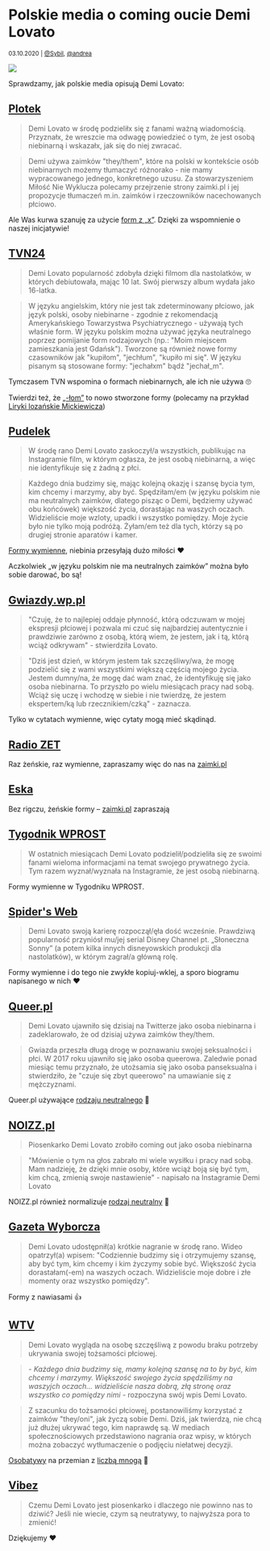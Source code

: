 # Polskie media o coming oucie Demi Lovato

<small>03.10.2020 | [@Sybil](/@Sybil), [@andrea](/@andrea)</small>

![](/img/Demi-Lovato.jpg)

Sprawdzamy, jak polskie media opisują Demi Lovato:

## [Plotek](https://www.plotek.pl/plotek/7,154063,27103090,demi-lovato-oglasza-jestem-osoba-niebinarna.html)

> Demi Lovato w środę podzieliłx się z fanami ważną wiadomością.
> Przyznałx, że wreszcie ma odwagę powiedzieć o tym, że jest osobą niebinarną i wskazałx, jak się do niej zwracać.

> Demi używa zaimków "they/them", które na polski w kontekście osób niebinarnych możemy
> tłumaczyć różnorako - nie mamy wypracowanego jednego, konkretnego uzusu.
> Za stowarzyszeniem Miłość Nie Wyklucza polecamy przejrzenie strony zaimki.pl i jej propozycje tłumaczeń
> m.in. zaimków i rzeczowników nacechowanych płciowo.

Ale Was kurwa szanuję za użycie [form z „x”](/onx).
Dzięki za wspomnienie o naszej inicjatywie!

## [TVN24](https://tvn24.pl/kultura-i-styl/demi-lovato-wyznala-ze-jest-osoba-niebinarna-5098311)

> Demi Lovato popularność zdobyła dzięki filmom dla nastolatków, w których debiutowała, mając 10 lat.
> Swój pierwszy album wydała jako 16-latka.

> W języku angielskim, który nie jest tak zdeterminowany płciowo, jak język polski,
> osoby niebinarne - zgodnie z rekomendacją Amerykańskiego Towarzystwa Psychiatrycznego -
> używają tych właśnie form. W języku polskim można używać języka neutralnego poprzez pomijanie form rodzajowych
> (np.: "Moim miejscem zamieszkania jest Gdańsk").
> Tworzone są również nowe formy czasowników jak "kupiłom", "jechłum", "kupiło mi się".
> W języku pisanym są stosowane formy: "jechałxm" bądź "jechał_m".

Tymczasem TVN wspomina o formach niebinarnych, ale ich nie używa 🙄

Twierdzi też, że [„-łom”](/ono) to nowo stworzone formy
(polecamy na przykład [Liryki lozańskie Mickiewicza](https://wolnelektury.pl/media/book/pdf/liryki-lozanskie.pdf))

## [Pudelek](https://www.pudelek.pl/demi-lovato-oglasza-jestem-osoba-niebinarna-6641317102709568a)

> W środę rano Demi Lovato zaskoczył/a wszystkich, publikując na Instagramie film,
> w którym ogłasza, że jest osobą niebinarną, a więc nie identyfikuje się z żadną z płci.
  
> Każdego dnia budzimy się, mając kolejną okazję i szansę bycia tym, kim chcemy i marzymy, aby być.
> Spędziłam/em (w języku polskim nie ma neutralnych zaimków, dlatego pisząc o Demi, będziemy używać obu końcówek) większość życia,
> dorastając na waszych oczach. Widzieliście moje wzloty, upadki i wszystko pomiędzy.
> Moje życie było nie tylko moją podróżą. Żyłam/em też dla tych, którzy są po drugiej stronie aparatów i kamer.

[Formy wymienne](/on/a), niebinia przesyłają dużo miłości ❤️

Aczkolwiek „w języku polskim nie ma neutralnych zaimków” można było sobie darować, bo są!

## [Gwiazdy.wp.pl](https://gwiazdy.wp.pl/demi-lovato-jest-niebinarna-coming-out-dawnej-gwiazdki-disneya-6641314903522112a)

> "Czuję, że to najlepiej oddaje płynność, którą odczuwam w mojej ekspresji płciowej
> i pozwala mi czuć się najbardziej autentycznie i prawdziwie zarówno z osobą,
> którą wiem, że jestem, jak i tą, którą wciąż odkrywam" - stwierdziła Lovato.

> "Dziś jest dzień, w którym jestem tak szczęśliwy/wa, że mogę podzielić się z wami wszystkimi większą częścią mojego życia.
> Jestem dumny/na, że mogę dać wam znać, że identyfikuję się jako osoba niebinarna.
> To przyszło po wielu miesiącach pracy nad sobą. Wciąż się uczę i wchodzę w siebie i nie twierdzę,
> że jestem ekspertem/ką lub rzecznikiem/czką" - zaznacza.

Tylko w cytatach wymienne, więc cytaty mogą mieć skądinąd.

## [Radio ZET](https://www.radiozet.pl/Muzyka/Demi-Lovato-zaskoczyla-fanow-oswiadczeniem.-Jestem-osoba-niebinarna)

Raz żeńskie, raz wymienne, zapraszamy więc do nas na [zaimki.pl](https://zaimki.pl)

## [Eska](https://www.eska.pl/hotplota/news/demi-lovato-jest-nebinarna-aa-AvHW-eq9u-y95i.html)

Bez rigczu, żeńskie formy – [zaimki.pl](https://zaimki.pl) zapraszają

## [Tygodnik WPROST](https://www.wprost.pl/prime-time/10448665/demi-lovato-jest-osoba-niebinarna-piosenkarka-otworzyla-sie-przed-fanami.html)

> W ostatnich miesiącach Demi Lovato podzielił/podzieliła się ze swoimi fanami wieloma informacjami na temat swojego prywatnego życia.
> Tym razem wyznał/wyznała na Instagramie, że jest osobą niebinarną.

Formy wymienne w Tygodniku WPROST.

## [Spider's Web](https://spidersweb.pl/rozrywka/2021/05/19/demi-lovato-niebinarna-coming-out)

> Demi Lovato swoją karierę rozpoczął/ęła dość wcześnie.
> Prawdziwą popularność przyniósł mu/jej serial Disney Channel pt. „Słoneczna Sonny”
> (a potem kilka innych disneyowskich produkcji dla nastolatków),
> w którym zagrał/a główną rolę.

Formy wymienne i do tego nie zwykłe kopiuj-wklej, a sporo biogramu napisanego w nich ❤️

## [Queer.pl](https://queer.pl/news/205550/demi-lovato-wyznalo-ze-jest-osoba-niebinarna-i-oficjalnie-zmienia-zaimki-na-theythem)

> Demi Lovato ujawniło się dzisiaj na Twitterze jako osoba niebinarna i zadeklarowało, że od dzisiaj używa zaimków they/them.
  
> Gwiazda przeszła długą drogę w poznawaniu swojej seksualności i płci. W 2017 roku ujawniło się jako osoba queerowa.
> Zaledwie ponad miesiąc temu przyznało, że utożsamia się jako osoba panseksualna i stwierdziło,
> że "czuje się zbyt queerowo" na umawianie się z mężczyznami.

Queer.pl używające [rodzaju neutralnego](/ono) 🥰

## [NOIZZ.pl](https://www.facebook.com/NOIZZPolska/posts/1733560516850847)

> Piosenkarko Demi Lovato zrobiło coming out jako osoba niebinarna

> "Mówienie o tym na głos zabrało mi wiele wysiłku i pracy nad sobą. Mam nadzieję, że dzięki mnie osoby, które wciąż boją się być tym, kim chcą, zmienią swoje nastawienie" - napisało na Instagramie Demi Lovato

NOIZZ.pl również normalizuje [rodzaj neutralny](/ono) 🥰

## [Gazeta Wyborcza](https://wyborcza.pl/7,75410,27103879,demi-lovato-wyznaje-ze-jest-osoba-niebinarna-wciaz-sie-ucze.html)

> Demi Lovato udostępnił(a) krótkie nagranie w środę rano. Wideo opatrzył(a) wpisem: "Codziennie budzimy się i otrzymujemy szansę, aby być tym, kim chcemy i kim życzymy sobie być. Większość życia dorastałam(-em) na waszych oczach. Widzieliście moje dobre i złe momenty oraz wszystko pomiędzy".

Formy z nawiasami 👍

## [WTV](https://wtv.pl/coming-out-demi-lovato-jest-osoba-niebinarna-ws-210521)

> Demi Lovato wygląda na osobę szczęśliwą z powodu braku potrzeby ukrywania swojej tożsamości płciowej.

> \- _Każdego dnia budzimy się, mamy kolejną szansę na to by być, kim chcemy i marzymy. Większość swojego życia spędziliśmy na waszyjch oczach… widzieliście nasza dobrą, złą stronę oraz wszystko co pomiędzy nimi_ - rozpoczyna swój wpis Demi Lovato.

> Z szacunku do tożsamości płciowej, postanowiliśmy korzystać z zaimków "they/oni", jak życzą sobie Demi. Dziś, jak twierdzą, nie chcą już dłużej ukrywać tego, kim naprawdę są. W mediach społecznościowych przedstawiono nagrania oraz wpisy, w których można zobaczyć wytłumaczenie o podjęciu niełatwej decyzji.

[Osobatywy](/slowniki/osobatywy) na przemian z [liczbą mnogą](/oni) 🥰

## [Vibez](https://vibez.pl/wydarzenia/dlaczego-demi-lovato-jest-piosenkarko-czyli-jak-mowic-o-osobach-niebinarnych-6641697426492384a)

> Czemu Demi Lovato jest piosenkarko i dlaczego nie powinno nas to dziwić? Jeśli nie wiecie, czym są neutratywy, to najwyższa pora to zmienić!

Dziękujemy ❤️
